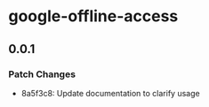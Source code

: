 # google-offline-access

## 0.0.1

### Patch Changes

- 8a5f3c8: Update documentation to clarify usage
